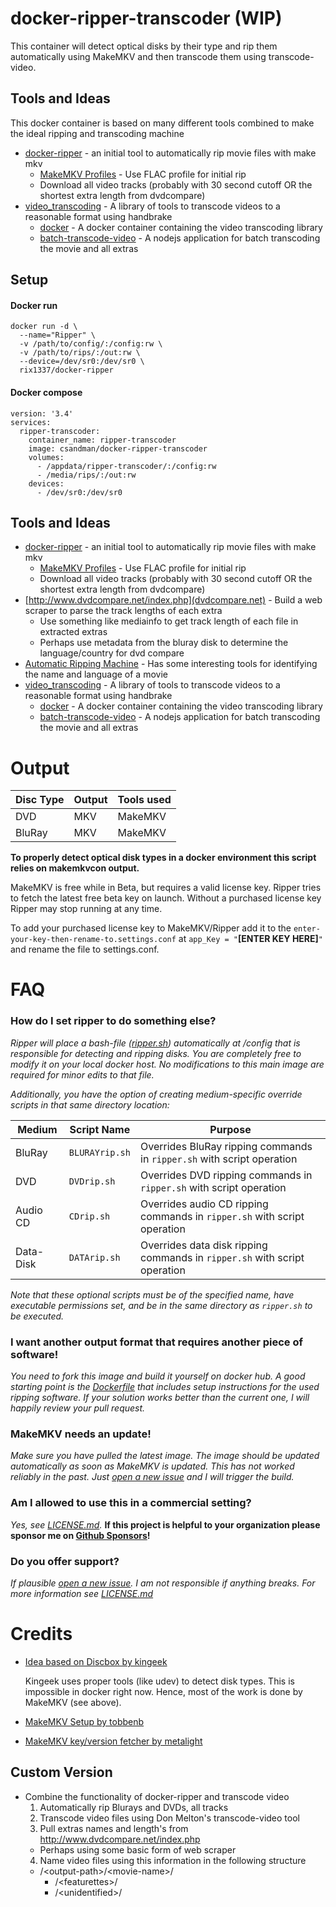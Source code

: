 # docker-ripper-transcoder (WIP)

This container will detect optical disks by their type and rip them
automatically using MakeMKV and then transcode them using transcode-video.

## Tools and Ideas

This docker container is based on many different tools combined to make the
ideal ripping and transcoding machine

-   [docker-ripper](https://github.com/rix1337/docker-ripper) - an initial tool
    to automatically rip movie files with make mkv
    -   [MakeMKV Profiles](https://gist.github.com/csandman/5638a54730869cf4addf3df43f7fc845) -
        Use FLAC profile for initial rip
    -   Download all video tracks (probably with 30 second cutoff OR the
        shortest extra length from dvdcompare)
-   [video_transcoding](https://github.com/donmelton/video_transcoding) - A
    library of tools to transcode videos to a reasonable format using handbrake
    -   [docker](https://hub.docker.com/r/ntodd/video-transcoding/) - A docker
        container containing the video transcoding library
    -   [batch-transcode-video](https://github.com/nwronski/batch-transcode-video) -
        A nodejs application for batch transcoding the movie and all extras

## Setup

#### Docker run

```
docker run -d \
  --name="Ripper" \
  -v /path/to/config/:/config:rw \
  -v /path/to/rips/:/out:rw \
  --device=/dev/sr0:/dev/sr0 \
  rix1337/docker-ripper
```

#### Docker compose

```
version: '3.4'
services:
  ripper-transcoder:
    container_name: ripper-transcoder
    image: csandman/docker-ripper-transcoder
    volumes:
      - /appdata/ripper-transcoder/:/config:rw
      - /media/rips/:/out:rw
    devices:
      - /dev/sr0:/dev/sr0
```

## Tools and Ideas

-   [docker-ripper](https://github.com/rix1337/docker-ripper) - an initial tool
    to automatically rip movie files with make mkv
    -   [MakeMKV Profiles](https://gist.github.com/csandman/5638a54730869cf4addf3df43f7fc845) -
        Use FLAC profile for initial rip
    -   Download all video tracks (probably with 30 second cutoff OR the
        shortest extra length from dvdcompare)
-   [http://www.dvdcompare.net/index.php](dvdcompare.net) - Build a web scraper
    to parse the track lengths of each extra
    -   Use something like mediainfo to get track length of each file in
        extracted extras
    -   Perhaps use metadata from the bluray disk to determine the
        language/country for dvd compare
-   [Automatic Ripping Machine](https://github.com/automatic-ripping-machine/automatic-ripping-machine) -
    Has some interesting tools for identifying the name and language of a movie
-   [video_transcoding](https://github.com/donmelton/video_transcoding) - A
    library of tools to transcode videos to a reasonable format using handbrake
    -   [docker](https://hub.docker.com/r/ntodd/video-transcoding/) - A docker
        container containing the video transcoding library
    -   [batch-transcode-video](https://github.com/nwronski/batch-transcode-video) -
        A nodejs application for batch transcoding the movie and all extras

# Output

| Disc Type | Output | Tools used |
| --------- | ------ | ---------- |
| DVD       | MKV    | MakeMKV    |
| BluRay    | MKV    | MakeMKV    |

**To properly detect optical disk types in a docker environment this script
relies on makemkvcon output.**

MakeMKV is free while in Beta, but requires a valid license key. Ripper tries to
fetch the latest free beta key on launch. Without a purchased license key Ripper
may stop running at any time.

To add your purchased license key to MakeMKV/Ripper add it to the
`enter-your-key-then-rename-to.settings.conf` at `app_Key = "`**[ENTER KEY
HERE]**`"` and rename the file to settings.conf.

# FAQ

### How do I set ripper to do something else?

_Ripper will place a bash-file
([ripper.sh](https://github.com/rix1337/docker-ripper/blob/master/root/ripper/ripper.sh))
automatically at /config that is responsible for detecting and ripping disks.
You are completely free to modify it on your local docker host. No modifications
to this main image are required for minor edits to that file._

_Additionally, you have the option of creating medium-specific override scripts
in that same directory location:_

| Medium    | Script Name    | Purpose                                                                   |
| --------- | -------------- | ------------------------------------------------------------------------- |
| BluRay    | `BLURAYrip.sh` | Overrides BluRay ripping commands in `ripper.sh` with script operation    |
| DVD       | `DVDrip.sh`    | Overrides DVD ripping commands in `ripper.sh` with script operation       |
| Audio CD  | `CDrip.sh`     | Overrides audio CD ripping commands in `ripper.sh` with script operation  |
| Data-Disk | `DATArip.sh`   | Overrides data disk ripping commands in `ripper.sh` with script operation |

_Note that these optional scripts must be of the specified name, have executable
permissions set, and be in the same directory as `ripper.sh` to be executed._

### I want another output format that requires another piece of software!

_You need to fork this image and build it yourself on docker hub. A good
starting point is the
[Dockerfile](https://github.com/rix1337/docker-ripper/blob/master/Dockerfile#L30)
that includes setup instructions for the used ripping software. If your solution
works better than the current one, I will happily review your pull request._

### MakeMKV needs an update!

_Make sure you have pulled the latest image. The image should be updated
automatically as soon as MakeMKV is updated. This has not worked reliably in the
past. Just
[open a new issue](https://github.com/rix1337/docker-ripper/issues/new) and I
will trigger the build._

### Am I allowed to use this in a commercial setting?

_Yes, see
[LICENSE.md](https://github.com/rix1337/docker-ripper/blob/master/LICENSE.md)._
**If this project is helpful to your organization please sponsor me on
[Github Sponsors](https://github.com/sponsors/rix1337)!**

### Do you offer support?

_If plausible
[open a new issue](https://github.com/rix1337/docker-ripper/issues/new). I am
not responsible if anything breaks. For more information see
[LICENSE.md](https://github.com/rix1337/docker-ripper/blob/master/LICENSE.md)_

# Credits

-   [Idea based on Discbox by kingeek](http://kinggeek.co.uk/projects/item/61-discbox-linux-bash-script-to-automatically-rip-cds-dvds-and-blue-ray-with-multiple-optical-drives-and-no-user-intervention)

    Kingeek uses proper tools (like udev) to detect disk types. This is
    impossible in docker right now. Hence, most of the work is done by MakeMKV
    (see above).

-   [MakeMKV Setup by tobbenb](https://github.com/tobbenb/docker-containers)

-   [MakeMKV key/version fetcher by metalight](http://blog.metalight.dk/2016/03/makemkv-wrapper-with-auto-updater.html)

## Custom Version

-   Combine the functionality of docker-ripper and transcode video
    1. Automatically rip Blurays and DVDs, all tracks
    2. Transcode video files using Don Melton's transcode-video tool
    3. Pull extras names and length's from http://www.dvdcompare.net/index.php
    -   Perhaps using some basic form of web scraper
    4. Name video files using this information in the following structure
    -   /\<output-path\>/\<movie-name\>/
        -   /\<featurettes\>/
        -   /\<unidentified\>/
